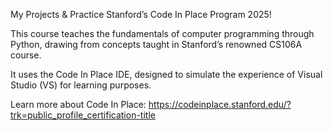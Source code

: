 My Projects & Practice Stanford’s Code In Place Program 2025!

This course teaches the fundamentals of computer programming through Python, drawing from concepts taught in Stanford’s renowned CS106A course.

It uses the Code In Place IDE, designed to simulate the experience of Visual Studio (VS) for learning purposes.

Learn more about Code In Place: https://codeinplace.stanford.edu/?trk=public_profile_certification-title
